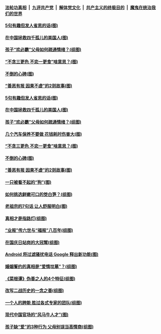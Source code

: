 

####  [法轮功真相](../../../../basic/blob/master/README.md?t=10141649) &nbsp;|&nbsp; [九评共产党](../../../../9ping.md/blob/master/README.md?t=10141649) &nbsp;|&nbsp; [解体党文化](../../../../jtdwh.md/blob/master/README.md?t=10141649)  &nbsp;|&nbsp; [共产主义的终极目的](../../../../gczydzjmd.md/blob/master/README.md?t=10141649) &nbsp;|&nbsp; [魔鬼在统治我们的世界](../../../../mgztzwmdsj.md/blob/master/README.md?t=10141649) 

#### [5句有趣但发人省思的话(图)](../pages/p8/949158.md?t=10141649) 

#### [在中国拯救四千孤儿的美国人(图)](../pages/p8/948584.md?t=10141649) 

#### [孩子“欢必霸”父母如何疏通情绪？(组图)](../pages/p8/949127.md?t=10141649) 

#### [“不贪三更色 不恋一更食”啥意思？(图)](../pages/p8/949091.md?t=10141649) 

#### [不倒的心碑(图)](../pages/p8/948396.md?t=10141649) 

#### [“善恶有报 因果不虚”的2则故事(图)](../pages/p8/948617.md?t=10141649) 

#### [5句有趣但发人省思的话(图)](../pages/p8/949158.md?t=10141649) 

#### [在中国拯救四千孤儿的美国人(图)](../pages/p8/948584.md?t=10141649) 

#### [孩子“欢必霸”父母如何疏通情绪？(组图)](../pages/p8/949127.md?t=10141649) 

#### [几个汽车保养不要做 花钱耗时伤害大(图)](../pages/p8/949124.md?t=10141649) 

#### [“不贪三更色 不恋一更食”啥意思？(图)](../pages/p8/949091.md?t=10141649) 

#### [不倒的心碑(图)](../pages/p8/948396.md?t=10141649) 

#### [“善恶有报 因果不虚”的2则故事(图)](../pages/p8/948617.md?t=10141649) 

#### [一只被看不起的“狗”(图)](../pages/p8/948825.md?t=10141649) 

#### [如何挑选鲜嫩可口的筊白笋？(组图)](../pages/p8/948874.md?t=10141649) 

#### [老祖宗的7句话 让人舒服明白(图)](../pages/p8/948613.md?t=10141649) 

#### [真相才是指路灯(组图)](../pages/p8/944244.md?t=10141649) 

#### [“业报”传六世与“福报”八百年(组图)](../pages/p8/948402.md?t=10141649) 

#### [在国庆日站岗的大冠鹫(组图)](../pages/p8/948823.md?t=10141649) 

#### [Android 将过滤骚扰电话 Google 释出新功能(图)](../pages/p8/948779.md?t=10141649) 

#### [婚姻誓约的真相是“爱情坟墓”？(组图)](../pages/p8/948588.md?t=10141649) 

#### [《菜根谭》伪善之人的4个特征(组图)](../pages/p8/948756.md?t=10141649) 

#### [改写二战历史的一念之善(组图)](../pages/p8/948688.md?t=10141649) 

#### [一个人的跨能 胜过各式专家的团队(组图)](../pages/p8/945893.md?t=10141649) 

#### [现代中国官场的“风马牛人才”(图)](../pages/p8/947911.md?t=10141649) 

#### [孩子缺“爱”的3种行为 父母别误当高情商(组图)](../pages/p8/948566.md?t=10141649) 

